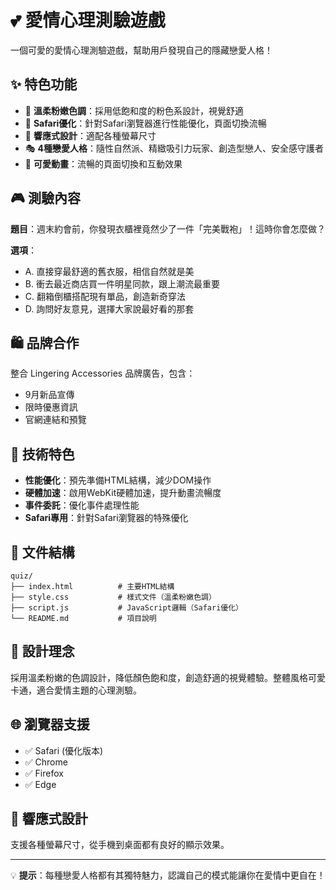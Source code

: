 # 💕 愛情心理測驗遊戲

一個可愛的愛情心理測驗遊戲，幫助用戶發現自己的隱藏戀愛人格！

## ✨ 特色功能

- 🎨 **溫柔粉嫩色調**：採用低飽和度的粉色系設計，視覺舒適
- 🚀 **Safari優化**：針對Safari瀏覽器進行性能優化，頁面切換流暢
- 📱 **響應式設計**：適配各種螢幕尺寸
- 🎭 **4種戀愛人格**：隨性自然派、精緻吸引力玩家、創造型戀人、安全感守護者
- 💫 **可愛動畫**：流暢的頁面切換和互動效果

## 🎮 測驗內容

**題目**：週末約會前，你發現衣櫃裡竟然少了一件「完美戰袍」！這時你會怎麼做？

**選項**：
- A. 直接穿最舒適的舊衣服，相信自然就是美
- B. 衝去最近商店買一件明星同款，跟上潮流最重要
- C. 翻箱倒櫃搭配現有單品，創造新奇穿法
- D. 詢問好友意見，選擇大家說最好看的那套

## 🛍️ 品牌合作

整合 Lingering Accessories 品牌廣告，包含：
- 9月新品宣傳
- 限時優惠資訊
- 官網連結和預覽

## 🚀 技術特色

- **性能優化**：預先準備HTML結構，減少DOM操作
- **硬體加速**：啟用WebKit硬體加速，提升動畫流暢度
- **事件委託**：優化事件處理性能
- **Safari專用**：針對Safari瀏覽器的特殊優化

## 📁 文件結構

```
quiz/
├── index.html          # 主要HTML結構
├── style.css           # 樣式文件（溫柔粉嫩色調）
├── script.js           # JavaScript邏輯（Safari優化）
└── README.md           # 項目說明
```

## 🎨 設計理念

採用溫柔粉嫩的色調設計，降低顏色飽和度，創造舒適的視覺體驗。整體風格可愛卡通，適合愛情主題的心理測驗。

## 🌐 瀏覽器支援

- ✅ Safari (優化版本)
- ✅ Chrome
- ✅ Firefox
- ✅ Edge

## 📱 響應式設計

支援各種螢幕尺寸，從手機到桌面都有良好的顯示效果。

---

💡 **提示**：每種戀愛人格都有其獨特魅力，認識自己的模式能讓你在愛情中更自在！
